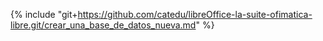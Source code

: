 {% include "git+https://github.com/catedu/libreOffice-la-suite-ofimatica-libre.git/crear_una_base_de_datos_nueva.md" %}